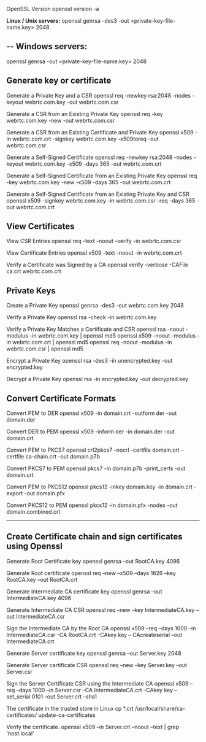 OpenSSL Version
openssl version -a

**Linux / Unix servers:**
openssl genrsa -des3 -out <private-key-file-name.key> 2048

--
Windows servers:
--
openssl genrsa -out <private-key-file-name.key>  2048

Generate key or certificate
---------------------------------------
Generate a Private Key and a CSR
openssl req -newkey rsa:2048 -nodes -keyout webrtc.com.key -out webrtc.com.csr

Generate a CSR from an Existing Private Key
openssl req -key webrtc.com.key -new -out webrtc.com.csr

Generate a CSR from an Existing Certificate and Private Key
openssl x509 -in webrtc.com.crt -signkey webrtc.com.key -x509toreq -out webrtc.com.csr

Generate a Self-Signed Certificate
openssl req -newkey rsa:2048 -nodes -keyout webrtc.com.key -x509 -days 365 -out webrtc.com.crt

Generate a Self-Signed Certificate from an Existing Private Key
openssl req -key webrtc.com.key -new -x509 -days 365 -out webrtc.com.crt

Generate a Self-Signed Certificate from an Existing Private Key and CSR
openssl x509 -signkey webrtc.com.key -in webrtc.com.csr -req -days 365 -out webrtc.com.crt

View Certificates
---------------------------------------
View CSR Entries
openssl req -text -noout -verify -in webrtc.com.csr

View Certificate Entries
openssl x509 -text -noout -in webrtc.com.crt

Verify a Certificate was Signed by a CA
openssl verify -verbose -CAFile ca.crt webrtc.com.crt

Private Keys
---------------------------------------
Create a Private Key
openssl genrsa -des3 -out webrtc.com.key 2048

Verify a Private Key
openssl rsa -check -in webrtc.com.key

Verify a Private Key Matches a Certificate and CSR
openssl rsa -noout -modulus -in webrtc.com.key | openssl md5
openssl x509 -noout -modulus -in webrtc.com.crt | openssl md5
openssl req -noout -modulus -in webrtc.com.csr | openssl md5

Encrypt a Private Key
openssl rsa -des3 -in unencrypted.key -out encrypted.key

Decrypt a Private Key
openssl rsa -in encrypted.key -out decrypted.key

Convert Certificate Formats
---------------------------------------
Convert PEM to DER
openssl x509 -in domain.crt -outform der -out domain.der

Convert DER to PEM
openssl x509 -inform der -in domain.der -out domain.crt

Convert PEM to PKCS7
openssl crl2pkcs7 -nocrl -certfile domain.crt -certfile ca-chain.crt -out domain.p7b

Convert PKCS7 to PEM
openssl pkcs7 -in domain.p7b -print_certs -out domain.crt

Convert PEM to PKCS12
openssl pkcs12 -inkey domain.key -in domain.crt -export -out domain.pfx

Convert PKCS12 to PEM
openssl pkcs12 -in domain.pfx -nodes -out domain.combined.crt

-------------------------------------------------------------
Create Certificate chain and sign certificates using Openssl
-------------------------------------------------------------
Generate Root Certificate key
openssl genrsa –out RootCA.key 4096

Generate Root certificate
openssl req –new –x509 –days 1826 –key RootCA.key –out RootCA.crt

Generate Intermediate CA certificate key
openssl genrsa –out IntermediateCA.key 4096

Generate Intermediate CA CSR
openssl req –new –key IntermediateCA.key –out IntermediateCA.csr

Sign the Intermediate CA by the Root CA
openssl x509 –req –days 1000 –in IntermediateCA.csr –CA RootCA.crt –CAkey key – CAcreateserial –out IntermediateCA.crt

Generate Server certificate key
openssl genrsa –out Server.key 2048

Generate Server certificate CSR
openssl req –new –key Server.key –out Server.csr

Sign the Server Certificate CSR using the Intermediate CA
openssl x509 –req –days 1000 –in Server.csr –CA IntermediateCA.crt –CAkey key – set_serial 0101  –out Server.crt –sha1

The certificate in the trusted store in Linux
cp *.crt  /usr/local/share/ca-certificates/
update-ca-certificates

Verify the certificate.
openssl x509 –in Server.crt –noout –text | grep 'host.local'
